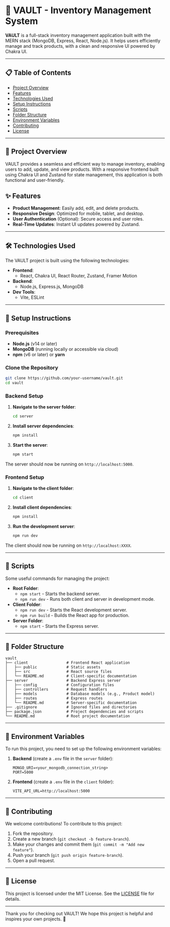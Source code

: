 # 🔐 VAULT - Inventory Management System

**VAULT** is a full-stack inventory management application built with the MERN stack (MongoDB, Express, React, Node.js). It helps users efficiently manage and track products, with a clean and responsive UI powered by Chakra UI.

---

## 📋 Table of Contents

- [Project Overview](#project-overview)
- [Features](#features)
- [Technologies Used](#technologies-used)
- [Setup Instructions](#setup-instructions)
- [Scripts](#scripts)
- [Folder Structure](#folder-structure)
- [Environment Variables](#environment-variables)
- [Contributing](#contributing)
- [License](#license)

---

## 📌 Project Overview

VAULT provides a seamless and efficient way to manage inventory, enabling users to add, update, and view products. With a responsive frontend built using Chakra UI and Zustand for state management, this application is both functional and user-friendly. 

## ✨ Features

- **Product Management**: Easily add, edit, and delete products.
- **Responsive Design**: Optimized for mobile, tablet, and desktop.
- **User Authentication** (Optional): Secure access and user roles.
- **Real-Time Updates**: Instant UI updates powered by Zustand.

---

## 🛠️ Technologies Used

The VAULT project is built using the following technologies:

- **Frontend**: 
  - React, Chakra UI, React Router, Zustand, Framer Motion
- **Backend**: 
  - Node.js, Express.js, MongoDB
- **Dev Tools**: 
  - Vite, ESLint

---

## 🚀 Setup Instructions

### Prerequisites

- **Node.js** (v14 or later)
- **MongoDB** (running locally or accessible via cloud)
- **npm** (v6 or later) or **yarn**

### Clone the Repository

```bash
git clone https://github.com/your-username/vault.git
cd vault
```

### Backend Setup

1. **Navigate to the server folder**:
   ```bash
   cd server
   ```

2. **Install server dependencies**:
   ```bash
   npm install
   ```

3. **Start the server**:
   ```bash
   npm start
   ```

The server should now be running on `http://localhost:5000`.

### Frontend Setup

1. **Navigate to the client folder**:
   ```bash
   cd client
   ```

2. **Install client dependencies**:
   ```bash
   npm install
   ```

3. **Run the development server**:
   ```bash
   npm run dev
   ```

The client should now be running on `http://localhost:XXXX`.

---

## 📜 Scripts

Some useful commands for managing the project:

- **Root Folder**:
  - `npm start` - Starts the backend server.
  - `npm run dev` - Runs both client and server in development mode.
- **Client Folder**:
  - `npm run dev` - Starts the React development server.
  - `npm run build` - Builds the React app for production.
- **Server Folder**:
  - `npm start` - Starts the Express server.

---

## 📂 Folder Structure

```plaintext
vault
├── client                 # Frontend React application
│   ├── public             # Static assets
│   ├── src                # React source files
│   └── README.md          # Client-specific documentation
├── server                 # Backend Express server
│   ├── config             # Configuration files
│   ├── controllers        # Request handlers
│   ├── models             # Database models (e.g., Product model)
│   ├── routes             # Express routes
│   └── README.md          # Server-specific documentation
├── .gitignore             # Ignored files and directories
├── package.json           # Project dependencies and scripts
└── README.md              # Root project documentation
```

---

## 🔐 Environment Variables

To run this project, you need to set up the following environment variables:

1. **Backend** (create a `.env` file in the `server` folder):
   ```plaintext
   MONGO_URI=<your_mongodb_connection_string>
   PORT=5000
   ```

2. **Frontend** (create a `.env` file in the `client` folder):
   ```plaintext
   VITE_API_URL=http://localhost:5000
   ```

---

## 🤝 Contributing

We welcome contributions! To contribute to this project:

1. Fork the repository.
2. Create a new branch (`git checkout -b feature-branch`).
3. Make your changes and commit them (`git commit -m "Add new feature"`).
4. Push your branch (`git push origin feature-branch`).
5. Open a pull request.

---

## 📄 License

This project is licensed under the MIT License. See the [LICENSE](LICENSE) file for details.

---

Thank you for checking out VAULT! We hope this project is helpful and inspires your own projects. 🌟
